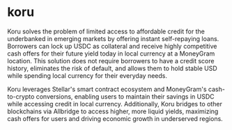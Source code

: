 # koru

Koru solves the problem of limited access to affordable credit for the underbanked in emerging markets by offering instant self-repaying loans. Borrowers can lock up USDC as collateral and receive highly competitive cash offers for their future yield today in local currency at a MoneyGram location. This solution does not require borrowers to have a credit score history, eliminates the risk of default, and allows them to hold stable USD while spending local currency for their everyday needs. 

Koru leverages Stellar's smart contract ecosystem and MoneyGram's cash-to-crypto conversions, enabling users to maintain their savings in USDC while accessing credit in local currency. Additionally, Koru bridges to other blockchains via Allbridge to access higher, more liquid yields, maximizing cash offers for users and driving economic growth in underserved regions.